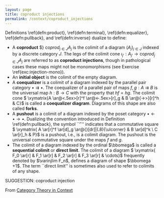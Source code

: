 ```yaml
---
layout: page
title: coproduct injections
permalink: /context/coproduct_injections
---
```


Definitions \ref{defn:product}, \ref{defn:terminal}, \ref{defn:equalizer}, \ref{defn:pullback}, and \ref{defn:inverse} dualize to define:

-  A  **coproduct** $} $\mathrm{co}prod_{j \in J} A_j$ is the colimit of a diagram $(A_j)_{j \in J}$ indexed by a discrete category $J$. The legs of the colimit cone $\iota_{j'} : A_{j'} \to \mathrm{co}prod_{j \in J} A_j$ are referred to as **coproduct injections**, though in pathological cases these maps might not be monomorphisms (see Exercise \ref{exc:injection-mono}).
-  An **initial object** is the colimit of the empty diagram.
-  A  **coequalizer** is a colimit of a diagram indexed by the parallel pair category $\bullet\rightrightarrows \bullet$. The coequalizer of a parallel pair of maps $f,g : A \rightrightarrows B$ is the universal map $h : B \to C$ with the property that $hf = hg$.  The colimit cone
$ \xymatrix{A \ar@<.5ex>[r]^f \ar@<-.5ex>[r]_g & B \ar@{->>}[r]^h & C}$ is called a **coequalizer diagram**. Diagrams of this shape are also called **forks**.
-  A **pushout** is a colimit of a diagram indexed by  the poset category $\bullet \leftarrow \bullet \to \bullet$.  Dualizing the convention introduced in Definition \ref{defn:pullback}, the symbol ``$\ulcorner$'' indicates that a commutative square
$ \xymatrix{ A \ar[r]^f \ar[d]_g \ar@{}[dr]|(.8){\ulcorner} & B \ar[d]^k \\ C \ar[r]_h & P}$ is a pushout,  i.e., is a colimit diagram. The pushout is the universal commutative square under the maps $f$ and $g$.
-  The colimit of a diagram indexed by the ordinal $\bbomega$ is called a **sequential colimit** or **direct limit**. The colimit of a diagram
$ \xymatrix{ F_0 \ar[r] & F_1 \ar[r] & F_2 \ar[r] & F_3 \ar[r] & \cdots}$ frequently denoted by $\varinjlim F_n$, defines a diagram of shape $\bbomega +1$. The term ``direct limit'' is sometimes also used to refer to colimits of any shape.



SUGGESTION: coproduct injection

From [Category Theory in Context](https://mathgloss.github.io/MathGloss/context.html)